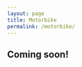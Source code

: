 ```yaml
---
layout: page
title: Motorbike
permalink: /motorbike/
---
```


## Coming soon!

<div class="clear">&nbsp;</div>
